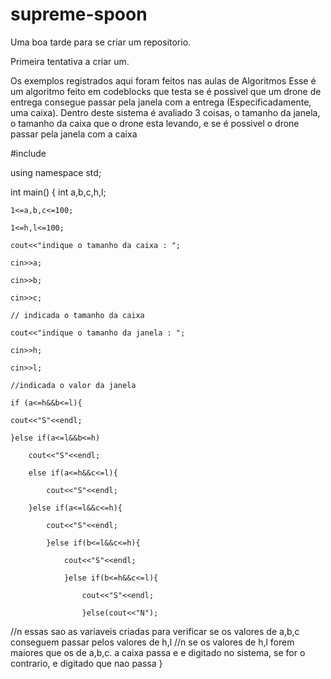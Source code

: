 # supreme-spoon

Uma boa tarde para se criar um repositorio.

Primeira tentativa a criar um.

Os exemplos registrados aqui foram feitos nas aulas de Algoritmos
Esse é um algoritmo feito em codeblocks que testa se é possivel que um drone de entrega consegue passar pela janela com a entrega (Especificadamente, uma caixa).
Dentro deste sistema é avaliado 3 coisas, o tamanho da janela, o tamanho da caixa que o drone esta levando, e se é possivel o drone passar pela janela com a caixa


#include <iostream>

using namespace std;

int main()
{
    int a,b,c,h,l;
    
    1<=a,b,c<=100;
    
    1<=h,l<=100;
    
    cout<<"indique o tamanho da caixa : ";
    
    cin>>a;
    
    cin>>b;
    
    cin>>c;
    
    // indicada o tamanho da caixa
    
    cout<<"indique o tamanho da janela : ";
    
    cin>>h;
    
    cin>>l;
    
    //indicada o valor da janela
    
    if (a<=h&&b<=l){
    
    cout<<"S"<<endl;
    
    }else if(a<=l&&b<=h)
    
        cout<<"S"<<endl;
        
        else if(a<=h&&c<=l){
        
            cout<<"S"<<endl;
            
        }else if(a<=l&&c<=h){
        
            cout<<"S"<<endl;
            
            }else if(b<=l&&c<=h){
            
                cout<<"S"<<endl;
                
                }else if(b<=h&&c<=l){
                
                    cout<<"S"<<endl;
                    
                    }else(cout<<"N");
                    
//n essas sao as variaveis criadas para verificar se os valores de a,b,c conseguem passar pelos valores de h,l
//n se os valores de h,l forem maiores que os de a,b,c. a caixa passa e e digitado no sistema, se for o contrario, e digitado que nao passa
                }

